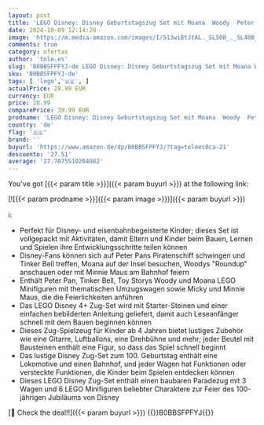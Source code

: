 ```yaml
---
layout: post
title: 'LEGO Disney: Disney Geburtstagszug Set mit Moana  Woody  Peter Pan und Tinker Bell Zug-Spielzeug Plus Micky und Minnie Maus  für Kinder ab 4 Jahren  Disney s Serie zum 100. Geburtstag 43212'
date: 2024-10-09 12:14:29
image: 'https://m.media-amazon.com/images/I/513wiBtJtAL._SL500_._SL400_.jpg'
comments: true
category: ofertas
author: 'tole.es'
slug: 'B0BBSFPFYJ-de LEGO Disney: Disney Geburtstagszug Set mit Moana Woody...'
sku: 'B0BBSFPFYJ-de'
tags: [ 'lego','🇩🇪', ]
actualPrice: 28.99 EUR
currency: EUR
price: 28.99
comparePrice: 39.99 EUR
prodname: 'LEGO Disney: Disney Geburtstagszug Set mit Moana  Woody  Peter Pan und Tinker Bell Zug-Spielzeug Plus Micky und Minnie Maus  für Kinder ab 4 Jahren  Disney s Serie zum 100. Geburtstag 43212'
country: 'de'
flag: '🇩🇪'
brand: ''
buyurl: 'https://www.amazon.de/dp/B0BBSFPFYJ/?tag=tolees0ca-21'
descuento: '27.51'
average: '27.7075510204082'
---
```


You've got [{{< param title >}}]({{< param buyurl >}}) at the following link:

[![{{< param prodname >}}]({{< param image >}})]({{< param buyurl >}})

ℹ️:

- Perfekt für Disney- und eisenbahnbegeisterte Kinder; dieses Set ist vollgepackt mit Aktivitäten, damit Eltern und Kinder beim Bauen, Lernen und Spielen ihre Entwicklungsschritte teilen können
- Disney-Fans können sich auf Peter Pans Piratenschiff schwingen und Tinker Bell treffen, Moana auf der Insel besuchen, Woodys "Roundup" anschauen oder mit Minnie Maus am Bahnhof feiern
- Enthält Peter Pan, Tinker Bell, Toy Storys Woody und Moana LEGO Minifiguren mit thematischen Umzugswagen sowie Micky und Minnie Maus, die die Feierlichkeiten anführen
- Das LEGO Disney 4+ Zug-Set wird mit Starter-Steinen und einer einfachen bebilderten Anleitung geliefert, damit auch Leseanfänger schnell mit dem Bauen beginnen können
- Dieses Zug-Spielzeug für Kinder ab 4 Jahren bietet lustiges Zubehör wie eine Gitarre, Luftballons, eine Drehbühne und mehr; jeder Beutel mit Bausteinen enthält eine Figur, so dass das Spiel schnell beginnt
- Das lustige Disney Zug-Set zum 100. Geburtstag enthält eine Lokomotive und einen Bahnhof, und jeder Wagen hat Funktionen oder versteckte Funktionen, die Kinder beim Spielen entdecken können
- Dieses LEGO Disney Zug-Set enthält einen baubaren Paradezug mit 3 Wagen und 6 LEGO Minifiguren beliebter Charaktere zur Feier des 100-jährigen Jubiläums von Disney

[🛒 Check the deal!!]({{< param buyurl >}})
{{<world>}}B0BBSFPFYJ{{</world>}}

